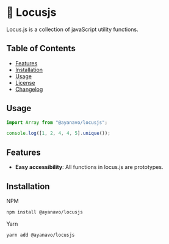 # 🚀 Locusjs

Locus.js is a collection of javaScript utility functions.

## Table of Contents

-   [Features](#features)
-   [Installation](#installation)
-   [Usage](#usage)
-   [License](#license)
-   [Changelog](#changelog)

## Usage

```js
import Array from "@ayanavo/locusjs";

console.log([1, 2, 4, 4, 5].unique());
```

## Features

-   **Easy accessibility**: All functions in locus.js are prototypes.

## Installation

NPM

```bash
npm install @ayanavo/locusjs
```

Yarn

```bash
yarn add @ayanavo/locusjs
```
